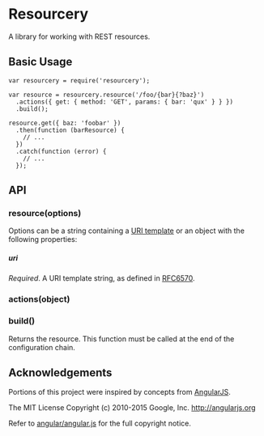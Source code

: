 # Resourcery

A library for working with REST resources.

## Basic Usage

```
var resourcery = require('resourcery');

var resource = resourcery.resource('/foo/{bar}{?baz}')
  .actions({ get: { method: 'GET', params: { bar: 'qux' } } })
  .build();

resource.get({ baz: 'foobar' })
  .then(function (barResource) {
    // ...
  })
  .catch(function (error) {
    // ...
  });
```

## API

### resource(options)

Options can be a string containing a [URI template](https://tools.ietf.org/html/rfc6570) or an object with the following properties:

##### uri

*Required*. A URI template string, as defined in [RFC6570](https://tools.ietf.org/html/rfc6570).

### actions(object)

### build()

Returns the resource. This function must be called at the end of the configuration chain.

## Acknowledgements

Portions of this project were inspired by concepts from [AngularJS](https://github.com/angular/angular.js).

The MIT License
Copyright (c) 2010-2015 Google, Inc. http://angularjs.org

Refer to [angular/angular.js](https://github.com/angular/angular.js/blob/master/LICENSE) for the full copyright notice.
